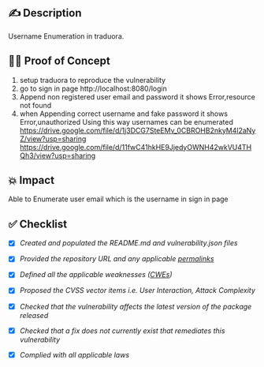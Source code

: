 ## ✍️ Description
Username Enumeration in traduora.
## 🕵️‍♂️ Proof of Concept 
1. setup traduora to reproduce the vulnerability 
2. go to sign in page http://localhost:8080/login
3. Append non registered user email and password it shows Error,resource not found 
4. when Appending correct username and fake password it shows Error,unauthorized
Using this way usernames can be enumerated
https://drive.google.com/file/d/1j3DCG7SteEMv_0CBROHB2nkyM4l2aNyZ/view?usp=sharing
https://drive.google.com/file/d/11fwC41hkHE9JjedyOWNH42wkVU4THQh3/view?usp=sharing
## 💥 Impact
Able to Enumerate user email which is the username in sign in page 
## ✅ Checklist
- [x] _Created and populated the README.md and vulnerability.json files_
- [x] _Provided the repository URL and any applicable [permalinks]([https://help.github.com/en/github/managing-files-in-a-repository/getting-permanent-links-to-files](https://help.github.com/en/github/managing-files-in-a-repository/getting-permanent-links-to-files))_
- [x] _Defined all the applicable weaknesses ([CWEs]([https://cwe.mitre.org/](https://cwe.mitre.org/)))_
- [x] _Proposed the CVSS vector items i.e. User Interaction, Attack Complexity_
- [x] _Checked that the vulnerability affects the latest version of the package released_
- [x] _Checked that a fix does not currently exist that remediates this vulnerability_
- [x] _Complied with all applicable laws_


